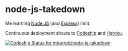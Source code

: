node-js-takedown
================

Me learning <a href="http://nodejs.org/">Node JS</a> (and <a href="http://expressjs.com/">Express</a>) innit.

Continuous deployment shouts to <a href="https://codeship.io/">Codeship<a/> and <a href="https://www.heroku.com/">Heroku</a>.

[ ![Codeship Status for mbarrett/node-js-takedown](https://www.codeship.io/projects/696eed70-2223-0132-b0b4-6efb2766b61c/status)](https://www.codeship.io/projects/36443)